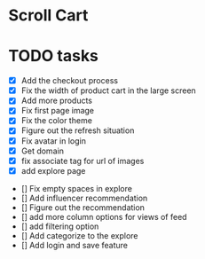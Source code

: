 # Scroll Cart

# TODO tasks

- [x] Add the checkout process
- [x] Fix the width of product cart in the large screen
- [x] Add more products
- [x] Fix first page image
- [x] Fix the color theme
- [x] Figure out the refresh situation
- [x] Fix avatar in login
- [x] Get domain
- [x] fix associate tag for url of images
- [x] add explore page
- [] Fix empty spaces in explore
- [] Add influencer recommendation
- [] Figure out the recommendation
- [] add more column options for views of feed
- [] add filtering option
- [] Add categorize to the explore
- [] Add login and save feature
